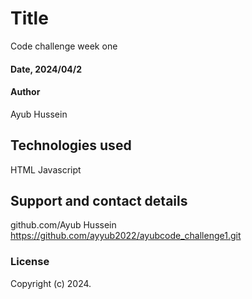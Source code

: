 # Title
Code challenge week one

#### Date, 2024/04/2

#### Author
Ayub Hussein

## Technologies used
HTML
Javascript

## Support and contact details
github.com/Ayub Hussein https://github.com/ayyub2022/ayubcode_challenge1.git

### License
Copyright (c) 2024.
